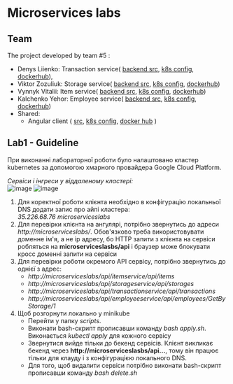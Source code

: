 # Microservices labs

## Team
The project developed by team #5 : 
- Denys Liienko: Transaction service(
   [backend src](https://github.com/DeniesLie/microservices-labs/tree/main/src/backend/TransactionService), 
   [k8s config](https://github.com/DeniesLie/microservices-labs/tree/main/src/k8s/transaction-service),
   [dockerhub](https://hub.docker.com/repository/docker/denysl1enk0/transactionservice)), 
- Viktor Zozuliuk: Storage service(
   [backend src](https://github.com/DeniesLie/microservices-labs/tree/main/src/backend/StorageService), 
   [k8s config](https://github.com/DeniesLie/microservices-labs/tree/main/src/k8s/storage-service),
   [dockerhub](https://hub.docker.com/repository/docker/zozuliuk22/storageservice))
- Vynnyk Vitalii: Item service(
   [backend src](https://github.com/DeniesLie/microservices-labs/tree/main/src/backend/ItemService), 
   [k8s config](https://github.com/DeniesLie/microservices-labs/tree/main/src/k8s/item-service),
   [dockerhub](https://hub.docker.com/repository/docker/vynnykv/item-service))
- Kalchenko Yehor: Employee service(
   [backend src](https://github.com/DeniesLie/microservices-labs/tree/main/src/backend/EmployeeService), 
   [k8s config](https://github.com/DeniesLie/microservices-labs/tree/main/src/k8s/employee-service),
   [dockerhub](https://hub.docker.com/repository/docker/fundowakin/employeeservice))
- Shared: 
   - Angular client (
     [src](https://github.com/DeniesLie/microservices-labs/tree/main/src/frontend/client-app),
     [k8s config](https://github.com/DeniesLie/microservices-labs/tree/main/src/k8s/client),
     [docker hub](https://hub.docker.com/repository/docker/denysl1enk0/mslabsngclient)
   )

## Lab1 - Guideline
При виконанні лабораторної роботи було налаштовано кластер kubernetes за допомогою хмарного провайдера Google Cloud Platform.

*Сервіси і інгреси у віддаленому кластері:* </br> 
![image](https://user-images.githubusercontent.com/59698344/196053511-4b449cdd-f1b4-4285-afda-d4f5ac0bf830.png)
![image](https://user-images.githubusercontent.com/59698344/196053518-18d79469-bf9a-45a4-8d04-5f6820f05ea8.png)

1. Для коректної роботи клієнта необхідно в конфігурацію локальньої DNS додати запис про айпі кластера: </br>
   *35.226.68.76 microserviceslabs*
2. Для перевірки клієнта на ангулярі, потрібно звернутись до адреси *http://microserviceslabs/*. Обов'язково треба використовувати доменне ім'я, а не ip адресу, бо HTTP    запити з клієнта на сервіси робляться на **microserviceslasbs/api** і браузер може блокувати кросс доменні запити на сервіси 
3. Для перевірки роботи окремого API сервісу, потрібно звернутись до однієї з адрес:
    - *http://microserviceslabs/api/itemservice/api/items*
    - *http://microserviceslabs/api/storageservice/api/storages*
    - *http://microserviceslabs/api/transactionservice/api/transactions*
    - *http://microserviceslabs/api/employeeservice/api/employees/GetByStorage/1*
4. Щоб розгорнути локально у minikube
   - Перейти у папку *scripts*.
   - Виконати bash-скрипт прописавши команду *bash apply.sh*. Виконається *kubectl apply* для кожного сервісу
   - Звернутися вийде тільки до бекенд сервісів. Клієнт викликає бекенд через **http://microserviceslasbs/api...**, тому він працює тільки для клауду і з конфігурацією локального DNS. 
   - Для того, щоб видалити сервіси потрібно виконати bash-скрипт прописавши команду *bash delete.sh*
